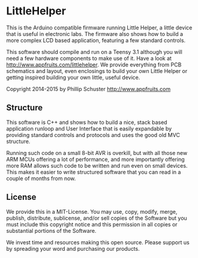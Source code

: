 # LittleHelper
This is the Arduino compatible firmware running Little Helper, a little device that is useful in electronic labs. The firmware also shows how to build a more complex LCD based application, featuring a few standard controls.

This software should compile and run on a Teensy 3.1 although you will need a few hardware components to make use of it. Have a look at http://www.appfruits.com/littlehelper. We provide everything from PCB schematics and layout, even enclosings to build your own Little Helper or getting inspired building your own little, useful device.

Copyright 2014-2015 by Phillip Schuster
http://www.appfruits.com

## Structure
This software is C++ and shows how to build a nice, stack based application runloop and User Interface that is easily expandable by providing standard controls and protocols and uses the good old MVC structure. 

Running such code on a small 8-bit AVR is overkill, but with all those new ARM MCUs offering a lot of performance, and more importantly offering more RAM allows such code to be written and run even on small devices. This makes it easier to write structured software that you can read in a couple of months from now.

## License
We provide this in a MIT-License. You may use, copy, modify, merge, publish, distribute, sublicense, and/or sell copies of the Software but you must include this copyright notice and this permission in all copies or substantial portions of the Software.

We invest time and resources making this open source. Please support us by spreading your word and purchasing our products.
